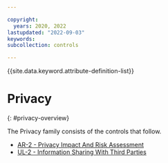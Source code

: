 ```yaml
---

copyright:
  years: 2020, 2022
lastupdated: "2022-09-03"
keywords: 
subcollection: controls

---
```




{{site.data.keyword.attribute-definition-list}}



# Privacy
{: #privacy-overview}

The Privacy family consists of the controls that follow.

- [AR-2 - Privacy Impact And Risk Assessment](/docs/controls?topic=controls-ar-2)
- [UL-2 - Information Sharing With Third Parties](/docs/controls?topic=controls-ul-2)



